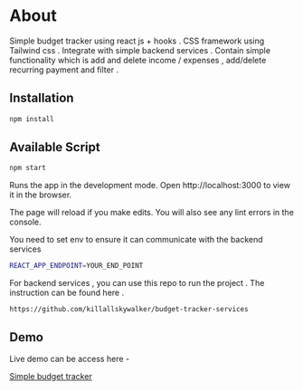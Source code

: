 # About

Simple budget tracker using react js + hooks . CSS framework using Tailwind css .
Integrate with simple backend services . Contain simple functionality which is add and delete income / expenses , add/delete recurring payment and filter .  

## Installation
```bash
npm install 
```

## Available Script

```BASH
npm start
```

Runs the app in the development mode.
Open http://localhost:3000 to view it in the browser.

The page will reload if you make edits.
You will also see any lint errors in the console.

You need to set env to ensure it can communicate with the backend services
```BASH
REACT_APP_ENDPOINT=YOUR_END_POINT
```

For backend services , you can use this repo to run the project . The instruction can
be found here . 

```
https://github.com/killallskywalker/budget-tracker-services
``` 

## Demo
Live demo can be access here - 

[Simple budget tracker](http://simple-budget-tracker.s3-website-ap-southeast-1.amazonaws.com/dashboard)
